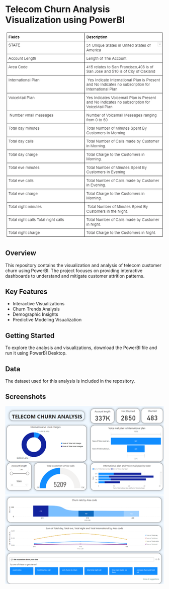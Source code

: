# Telecom Churn Analysis Visualization using PowerBI
![telecom_churn_analysis](telecom_churn_analysis_9a7b03bd50.png)
## Overview
This repository contains the visualization and analysis of telecom customer churn using PowerBI. The project focuses on providing interactive dashboards to understand and mitigate customer attrition patterns.

## Key Features
- Interactive Visualizations
- Churn Trends Analysis
- Demographic Insights
- Predictive Modeling Visualization

## Getting Started
To explore the analysis and visualizations, download the PowerBI file and run it using PowerBI Desktop.

## Data
The dataset used for this analysis is included in the repository.

## Screenshots
![Dashboard 1](dashboard1.png)
![Dashboard 2](dashboard2.png)

